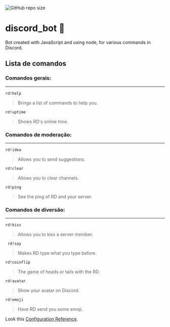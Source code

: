![GitHub repo size](https://img.shields.io/github/repo-size/edsonfsousa/Biblioteca)
# discord_bot 🤖
Bot created with JavaScript and using node, for various commands in Discord.

## Lista de comandos
### Comandos gerais:
---

    rd!help
> Brings a list of commands to help you.

    rd!uptime
> Shows RD's online time.

### Comandos de moderação:
---

    rd!idea
> Allows you to send suggestions.

    rd!clear
> Allows you to clear channels.

    rd!ping
> See the ping of RD and your server.

### Comandos de diversão:
---

    rd!kiss
> Allows you to kiss a server member.

     rd!say
> Makes RD type what you type before.

    rd!coinflip
> The game of heads or tails with the RD.

    rd!avatar
> Show your avatar on Discord.

    rd!emoji
> Have RD send you some emoji.

Look this [Configuration Reference](https://discord.js.org/#/).
